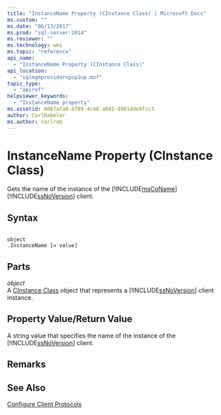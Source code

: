 ```yaml
---
title: "InstanceName Property (CInstance Class) | Microsoft Docs"
ms.custom: ""
ms.date: "06/13/2017"
ms.prod: "sql-server-2014"
ms.reviewer: ""
ms.technology: wmi
ms.topic: "reference"
api_name: 
  - "InstanceName Property (CInstance Class)"
api_location: 
  - "sqlmgmproviderxpsp2up.mof"
topic_type: 
  - "apiref"
helpviewer_keywords: 
  - "InstanceName property"
ms.assetid: 806fafa8-bf89-4ce8-a082-8081dde9fcc3
author: CarlRabeler
ms.author: carlrab
---
```

# InstanceName Property (CInstance Class)
  Gets the name of the instance of the [!INCLUDE[msCoName](../../includes/msconame-md.md)] [!INCLUDE[ssNoVersion](../../includes/ssnoversion-md.md)] client.  
  
## Syntax  
  
```  
  
object  
.InstanceName [= value]  
```  
  
## Parts  
 *object*  
 A [CInstance Class](cinstance-class.md) object that represents a [!INCLUDE[ssNoVersion](../../includes/ssnoversion-md.md)] client instance.  
  
## Property Value/Return Value  
 A string value that specifies the name of the instance of the [!INCLUDE[ssNoVersion](../../includes/ssnoversion-md.md)] client.  
  
## Remarks  
  
## See Also  
 [Configure Client Protocols](https://technet.microsoft.com/library/ms181035.aspx)  
  
  
